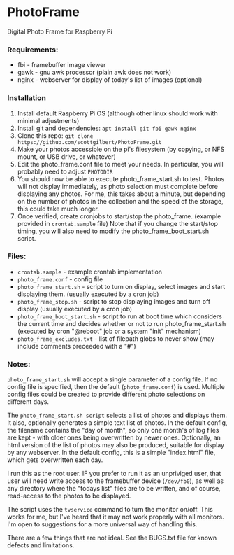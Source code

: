 PhotoFrame
==========

Digital Photo Frame for Raspberry Pi

### Requirements:
- fbi - framebuffer image viewer  
- gawk - gnu awk processor (plain awk does not work)
- nginx - webserver for display of today's list of images (optional)

### Installation
 1. Install default Raspberry Pi OS (although other linux should work with minimal adjustments)
 1. Install git and dependencies:  `apt install git fbi gawk nginx`
 1. Clone this repo: `git clone https://github.com/scottgilbert/PhotoFrame.git`
 1. Make your photos accessible on the pi's filesystem (by copying, or NFS mount, or USB drive, or whatever)
 1. Edit the photo_frame.conf file to meet your needs.  In particular, you will probably need to adjust `PHOTODIR`
 1. You should now be able to execute photo_frame_start.sh to test. Photos will not display immediately, as photo selection must complete before displaying any photos.  For me, this takes about a minute, but depending on the number of photos in the collection and the speed of the storage, this could take much longer.
 1. Once verified, create cronjobs to start/stop the photo_frame. (example provided in `crontab.sample` file)
    Note that if you change the start/stop timing, you will also need to modify the photo_frame_boot_start.sh script.

### Files:
- `crontab.sample` - example crontab implementation  
- `photo_frame.conf` - config file 
- `photo_frame_start.sh`  - script to turn on display, select images and start displaying them. (usually executed by a cron job)
- `photo_frame_stop.sh` - script to stop displaying images and turn off display (usually executed by a cron job) 
- `photo_frame_boot_start.sh` - script to run at boot time which considers the current time and decides whether or not to run photo_frame_start.sh  (executed by cron "@reboot" job or a system "init" mechanism)
- `photo_frame_excludes.txt` - list of filepath globs to never show (may include comments preceeded with a "#")  

### Notes:
`photo_frame_start.sh` will accept a single parameter of a config file.  If no config file is specified, then the default (`photo_frame.conf`) is used.  Multiple config files could be created to provide different photo selections on different days.

The `photo_frame_start.sh script` selects a list of photos and displays them.  It also, optionally generates a simple text list of photos. In the default config, the filename contains the "day of month", so only one month's of log files are kept - with older ones being overwritten by newer ones.  Optionally, an html version of the list of photos may also be produced, suitable for display by any webserver. In the default config, this is a simple "index.html" file, which gets overwritten each day.

I run this as the root user.  IF you prefer to run it as an unpriviged user, that user will need write access to the framebuffer device (`/dev/fb0`), as well as any directory where the "todays list" files are to be written, and of course, read-access to the photos to be displayed.

The script uses the `tvservice` command to turn the monitor on/off.  This works for me, but I've heard that it may not work properly with all monitors. I'm open to suggestions for a more universal way of handling this.

There are a few things that are not ideal. See the BUGS.txt file for known defects and limitations.

